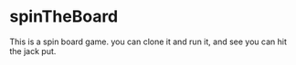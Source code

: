 # spinTheBoard

This is a spin board game. you can clone it and run it, and see you can hit the jack put.
